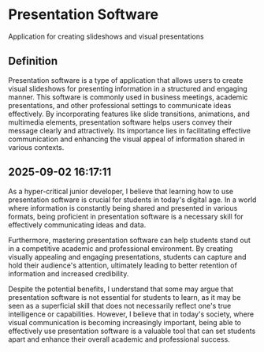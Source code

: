 # Presentation Software

Application for creating slideshows and visual presentations

## Definition
Presentation software is a type of application that allows users to create visual slideshows for presenting information in a structured and engaging manner. This software is commonly used in business meetings, academic presentations, and other professional settings to communicate ideas effectively. By incorporating features like slide transitions, animations, and multimedia elements, presentation software helps users convey their message clearly and attractively. Its importance lies in facilitating effective communication and enhancing the visual appeal of information shared in various contexts.

## 2025-09-02 16:17:11
As a hyper-critical junior developer, I believe that learning how to use presentation software is crucial for students in today's digital age. In a world where information is constantly being shared and presented in various formats, being proficient in presentation software is a necessary skill for effectively communicating ideas and data.

Furthermore, mastering presentation software can help students stand out in a competitive academic and professional environment. By creating visually appealing and engaging presentations, students can capture and hold their audience's attention, ultimately leading to better retention of information and increased credibility.

Despite the potential benefits, I understand that some may argue that presentation software is not essential for students to learn, as it may be seen as a superficial skill that does not necessarily reflect one's true intelligence or capabilities. However, I believe that in today's society, where visual communication is becoming increasingly important, being able to effectively use presentation software is a valuable tool that can set students apart and enhance their overall academic and professional success.
